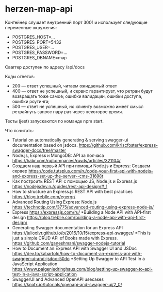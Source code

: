 # herzen-map-api
Контейнер слушает внутренний порт 3001 и использует следующие переменные окружения:
* POSTGRES_HOST=...
* POSTGRES_PORT=5432
* POSTGRES_USER=...
* POSTGRES_PASSWORD=...
* POSTGRES_DBNAME=map

Сваггер доступен по адресу /api/docs

Коды ответов:
* 200 — ответ успешный, читаем ожидаемый ответ
* 400 — ответ не успешный, и сервис гарантирует, что ретраи будут возвращать тоже самое;
ошибки валидации, ошибки доступа, ошибки роутинга;
* 500 — ответ не успешный, но клиенту возможно имеет смысл ретрайнуть запрос пару раз через некоторое время.

Тесты (jest) запускаются по команде npm start.

Что почитать:
* Tutorial on automatically generating & serving swagger-ui documentation based on jsdocs.
https://github.com/kriscfoster/express-swagger-docs/tree/master
* Node.js, Express и MongoDB: API за полчаса
https://habr.com/ru/companies/ruvds/articles/321104/
* Создаем наш первый API при помощи Node.js и Express: Создаем сервер
https://code.tutsplus.com/ru/code-your-first-api-with-nodejs-and-express-set-up-the-server--cms-31698t
* Как построить REST API с помощью JS, Node.js и Express.js
https://nodejsdev.ru/guides/rest-api-design/#_1
* How to structure an Express.js REST API with best practices
https://blog.treblle.com/egergr/
* Advanced Routing Using Express: Node.js
https://technotip.com/3775/advanced-routing-using-express-node-js/
* Express
https://expressjs.com/ru/
*Building a Node API with API-first design
https://blog.treblle.com/building-a-node-api-with-api-first-design/
* Generating Swagger documentation for an Express API
https://julioolvr.github.io/b/2016/10/15/express-api-swagger/
*This is just a simple CRUD API of Books made with Express.
https://github.com/ganeshmani/swagger-nodejs-tutorial
* How to Document an Express API with Swagger UI and JSDoc
https://dev.to/kabartolo/how-to-document-an-express-api-with-swagger-ui-and-jsdoc-50do
*Setting Up Swagger to API Test In a JavaScript Application
https://www.paigeniedringhaus.com/blog/setting-up-swagger-to-api-test-in-a-java-script-application
* SwaggerUI and Advanced OpenAPI usecases
https://knotx.io/tutorials/openapi-and-swagger-ui/2_0/
